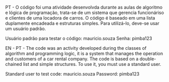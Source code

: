 PT - O código foi uma atividade desenvolvda durante as aulas de algoritmo e lógica de programação, trata-se de um sistema que gerencia funcionáriso e clientes de uma locadora de carros. O código é baseado em uma lista duplamente encadeada e estruturas simples. Para utilizá-lo, deve-se usar um usuário padrão.

Usuário padrão para testar o código: mauricio.souza Senha: pimba123

EN - PT - The code was an activity developed during the classes of algorithm and programming logic, it is a system that manages the operation and customers of a car rental company. The code is based on a double-chained list and simple structures. To use it, you must use a standard user.

Standard user to test code: mauricio.souza Password: pimba123
